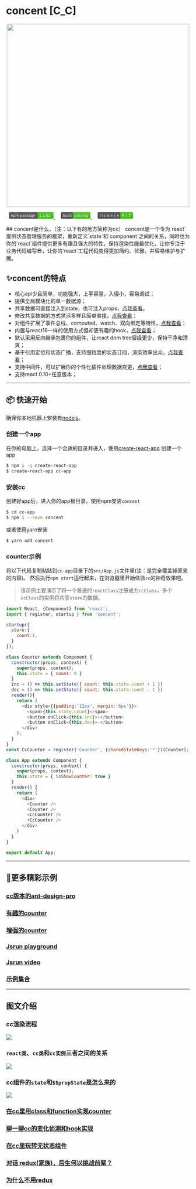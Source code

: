 # concent [C_C]
<p align="center">
  <a href="#">
    <img width="500" src="https://raw.githubusercontent.com/fantasticsoul/static/master/img/cc/banner.png">
  </a>
</p>

<p>
<a href='https://www.npmjs.com/package/concent' style='margin: 0 0.5rem;'>
<img src='data:image/svg+xml;base64,PHN2ZyBjb250ZW50U2NyaXB0VHlwZT0idGV4dC9lY21hc2NyaXB0IiB3aWR0aD0iMTM2IgogICAg%0D%0AIHhtbG5zOnhsaW5rPSJodHRwOi8vd3d3LnczLm9yZy8xOTk5L3hsaW5rIiB6b29tQW5kUGFuPSJt%0D%0AYWduaWZ5IgogICAgIGNvbnRlbnRTdHlsZVR5cGU9InRleHQvY3NzIiBoZWlnaHQ9IjIwIiBwcmVz%0D%0AZXJ2ZUFzcGVjdFJhdGlvPSJ4TWlkWU1pZCBtZWV0IgogICAgIHhtbG5zPSJodHRwOi8vd3d3Lncz%0D%0ALm9yZy8yMDAwL3N2ZyIgdmVyc2lvbj0iMS4wIj4KCgogICAgPGxpbmVhckdyYWRpZW50IHhtbG5z%0D%0AOnhsaW5rPSJodHRwOi8vd3d3LnczLm9yZy8xOTk5L3hsaW5rIiB4Mj0iMCIgeTI9IjEwMCUiCiAg%0D%0AICAgICAgICAgICAgICAgICAgeGxpbms6dHlwZT0ic2ltcGxlIiB4bGluazphY3R1YXRlPSJvbkxv%0D%0AYWQiIGlkPSJhIgogICAgICAgICAgICAgICAgICAgIHhsaW5rOnNob3c9Im90aGVyIj4KICAgICAg%0D%0AICA8c3RvcCBzdG9wLW9wYWNpdHk9Ii4xIiBzdG9wLWNvbG9yPSIjYmJiIiBvZmZzZXQ9IjAiLz4K%0D%0AICAgICAgICA8c3RvcCBzdG9wLW9wYWNpdHk9Ii4xIiBvZmZzZXQ9IjEiLz4KICAgIDwvbGluZWFy%0D%0AR3JhZGllbnQ+CgogICAgPHJlY3Qgcng9IjMiIGZpbGw9IiM1NTUiIHdpZHRoPSIxMzYiIGhlaWdo%0D%0AdD0iMjAiIGNsYXNzPSJzV2lkdGgiLz4KICAgIDxyZWN0IHJ4PSIzIiBmaWxsPSIjNGMxIiB3aWR0%0D%0AaD0iNDkiIHg9Ijg3IiBoZWlnaHQ9IjIwIiBjbGFzcz0idldpZHRoIHRNb3ZlIi8+CiAgICA8cmVj%0D%0AdCBmaWxsPSIjNGMxIiB4PSI4NyIgd2lkdGg9IjEzIiBoZWlnaHQ9IjIwIiBjbGFzcz0idE1vdmUi%0D%0ALz4KICAgIDxyZWN0IHJ4PSIzIiBmaWxsPSJ1cmwoI2EpIiB3aWR0aD0iMTM2IiBoZWlnaHQ9IjIw%0D%0AIiBjbGFzcz0ic1dpZHRoIi8+CgogICAgPGcgZm9udC1zaXplPSIxMSIgZm9udC1mYW1pbHk9IkRl%0D%0AamFWdSBTYW5zLFZlcmRhbmEsR2VuZXZhLHNhbnMtc2VyaWYiCiAgICAgICBmaWxsPSIjZmZmIj4K%0D%0AICAgICAgICA8dGV4dCB4PSI2IiBmaWxsPSIjMDEwMTAxIiBmaWxsLW9wYWNpdHk9Ii4zIiB5PSIx%0D%0ANSI+CiAgICAgICAgICAgIG5wbSBwYWNrYWdlCiAgICAgICAgPC90ZXh0PgogICAgICAgIDx0ZXh0%0D%0AIHg9IjYiIGlkPSJ0VGV4dCIgeT0iMTQiPgogICAgICAgICAgICBucG0gcGFja2FnZQogICAgICAg%0D%0AIDwvdGV4dD4KICAgICAgICA8dGV4dCBmaWxsPSIjMDEwMTAxIiB4PSI5MiIgZmlsbC1vcGFjaXR5%0D%0APSIuMyIgeT0iMTUiIGNsYXNzPSJ0TW92ZSI+CiAgICAgICAgICAgIDEuMS44MgogICAgICAgIDwv%0D%0AdGV4dD4KICAgICAgICA8dGV4dCB4PSI5MiIgaWQ9InZUZXh0IiB5PSIxNCIgY2xhc3M9InRNb3Zl%0D%0AIj4KICAgICAgICAgICAgMS4xLjgyCiAgICAgICAgPC90ZXh0PgogICAgPC9nPgo8L3N2Zz4=' alt='npm version' height='18'>
</a>

<a href='#' style='margin: 0 0.5rem;'>
  <img src='data:image/svg+xml;base64,PHN2ZyB4bWxucz0iaHR0cDovL3d3dy53My5vcmcvMjAwMC9zdmciIHdpZHRoPSI5MCIgaGVpZ2h0%0D%0APSIyMCI+PGxpbmVhckdyYWRpZW50IGlkPSJhIiB4Mj0iMCIgeTI9IjEwMCUiPjxzdG9wIG9mZnNl%0D%0AdD0iMCIgc3RvcC1jb2xvcj0iI2JiYiIgc3RvcC1vcGFjaXR5PSIuMSIvPjxzdG9wIG9mZnNldD0i%0D%0AMSIgc3RvcC1vcGFjaXR5PSIuMSIvPjwvbGluZWFyR3JhZGllbnQ+PHJlY3Qgcng9IjMiIHdpZHRo%0D%0APSI5MCIgaGVpZ2h0PSIyMCIgZmlsbD0iIzU1NSIvPjxyZWN0IHJ4PSIzIiB4PSIzNyIgd2lkdGg9%0D%0AIjUzIiBoZWlnaHQ9IjIwIiBmaWxsPSIjNGMxIi8+PHBhdGggZmlsbD0iIzRjMSIgZD0iTTM3IDBo%0D%0ANHYyMGgtNHoiLz48cmVjdCByeD0iMyIgd2lkdGg9IjkwIiBoZWlnaHQ9IjIwIiBmaWxsPSJ1cmwo%0D%0AI2EpIi8+PGcgZmlsbD0iI2ZmZiIgdGV4dC1hbmNob3I9Im1pZGRsZSIgZm9udC1mYW1pbHk9IkRl%0D%0AamFWdSBTYW5zLFZlcmRhbmEsR2VuZXZhLHNhbnMtc2VyaWYiIGZvbnQtc2l6ZT0iMTEiPjx0ZXh0%0D%0AIHg9IjE5LjUiIHk9IjE1IiBmaWxsPSIjMDEwMTAxIiBmaWxsLW9wYWNpdHk9Ii4zIj5idWlsZDwv%0D%0AdGV4dD48dGV4dCB4PSIxOS41IiB5PSIxNCI+YnVpbGQ8L3RleHQ+PHRleHQgeD0iNjIuNSIgeT0i%0D%0AMTUiIGZpbGw9IiMwMTAxMDEiIGZpbGwtb3BhY2l0eT0iLjMiPnBhc3Npbmc8L3RleHQ+PHRleHQg%0D%0AeD0iNjIuNSIgeT0iMTQiPnBhc3Npbmc8L3RleHQ+PC9nPjwvc3ZnPg==' height='18'>
</a>

<a href='#' style='margin: 0 0.5rem;'>
<img src='data:image/svg+xml;base64,PHN2ZyB4bWxucz0iaHR0cDovL3d3dy53My5vcmcvMjAwMC9zdmciIHhtbG5zOnhsaW5rPSJodHRw%0D%0AOi8vd3d3LnczLm9yZy8xOTk5L3hsaW5rIiB3aWR0aD0iMTA4IiBoZWlnaHQ9IjIwIj48bGluZWFy%0D%0AR3JhZGllbnQgaWQ9ImIiIHgyPSIwIiB5Mj0iMTAwJSI+PHN0b3Agb2Zmc2V0PSIwIiBzdG9wLWNv%0D%0AbG9yPSIjYmJiIiBzdG9wLW9wYWNpdHk9Ii4xIi8+PHN0b3Agb2Zmc2V0PSIxIiBzdG9wLW9wYWNp%0D%0AdHk9Ii4xIi8+PC9saW5lYXJHcmFkaWVudD48Y2xpcFBhdGggaWQ9ImEiPjxyZWN0IHdpZHRoPSIx%0D%0AMDgiIGhlaWdodD0iMjAiIHJ4PSIzIiBmaWxsPSIjZmZmIi8+PC9jbGlwUGF0aD48ZyBjbGlwLXBh%0D%0AdGg9InVybCgjYSkiPjxwYXRoIGZpbGw9IiM1NTUiIGQ9Ik0wIDBoNjl2MjBIMHoiLz48cGF0aCBm%0D%0AaWxsPSIjNGMxIiBkPSJNNjkgMGgzOXYyMEg2OXoiLz48cGF0aCBmaWxsPSJ1cmwoI2IpIiBkPSJN%0D%0AMCAwaDEwOHYyMEgweiIvPjwvZz48ZyBmaWxsPSIjZmZmIiB0ZXh0LWFuY2hvcj0ibWlkZGxlIiBm%0D%0Ab250LWZhbWlseT0iRGVqYVZ1IFNhbnMsVmVyZGFuYSxHZW5ldmEsc2Fucy1zZXJpZiIgZm9udC1z%0D%0AaXplPSIxMTAiPiA8dGV4dCB4PSIzNTUiIHk9IjE1MCIgZmlsbD0iIzAxMDEwMSIgZmlsbC1vcGFj%0D%0AaXR5PSIuMyIgdHJhbnNmb3JtPSJzY2FsZSguMSkiIHRleHRMZW5ndGg9IjU5MCI+bGljZW5zZTwv%0D%0AdGV4dD48dGV4dCB4PSIzNTUiIHk9IjE0MCIgdHJhbnNmb3JtPSJzY2FsZSguMSkiIHRleHRMZW5n%0D%0AdGg9IjU5MCI+bGljZW5zZTwvdGV4dD48dGV4dCB4PSI4NzUiIHk9IjE1MCIgZmlsbD0iIzAxMDEw%0D%0AMSIgZmlsbC1vcGFjaXR5PSIuMyIgdHJhbnNmb3JtPSJzY2FsZSguMSkiIHRleHRMZW5ndGg9IjI5%0D%0AMCI+TUlUPC90ZXh0Pjx0ZXh0IHg9Ijg3NSIgeT0iMTQwIiB0cmFuc2Zvcm09InNjYWxlKC4xKSIg%0D%0AdGV4dExlbmd0aD0iMjkwIj5NSVQ8L3RleHQ+PC9nPiA8L3N2Zz4=' alt='license:MIT' height='18'>
  </img>
</a>

</p>
## concent是什么，（注：以下有的地方简称为cc）
concent是一个专为`react`提供状态管理服务的框架，重新定义`state`和`component`之间的关系，同时也为你的`react`组件提供更多有趣且强大的特性，保持渲染性能最优化，让你专注于业务代码编写😎，让你的`react`工程代码变得更加简约、优雅，并容易维护与扩展。

## ✨concent的特点
* 核心api少且简单，功能强大，上手容易，入侵小，容易调试；
* 提供全局模块化的单一数据源；
* 共享数据可直接注入到state，也可注入props，[点我查看](https://stackblitz.com/edit/concent-state-inject-way?file=index.js)。
* 修改共享数据的方式灵活多样且简单直接，[点我查看](https://stackblitz.com/edit/concent-state-modify-way)；
* 对组件扩展了事件总线、computed、watch、双向绑定等特性，[点我查看](https://stackblitz.com/edit/concent-vue-like-programming)；
* 内置与react16一样的使用方式但却更有趣的hook，[点我查看](https://stackblitz.com/edit/concent-hook?file=index.js)；
* 默认采用反向继承包裹你的组件，让react dom tree层级更少，保持干净和清爽；
* 基于引用定位和状态广播，支持细粒度的状态订阅，渲染效率出众，[点我查看](https://stackblitz.com/edit/concent-why-it-is-high-performance?file=index.js)；
* 支持中间件，可以扩展你的个性化插件处理数据变更，[点我查看](https://stackblitz.com/edit/concent-middleware?file=index.js)；
* 支持react 0.10+任意版本；
___
## 📦 快速开始
确保你本地机器上安装有[nodejs](http://nodejs.cn/download/)。
### 创建一个app
在你的电脑上，选择一个合适的目录并进入，使用[create-react-app](https://github.com/facebookincubator/create-react-app) 创建一个app
```sh
$ npm i -g create-react-app
$ create-react-app cc-app
```
### 安装cc
创建好app后，进入你的app根目录，使用npm安装`concent`
```sh
$ cd cc-app
$ npm i --save concent
```
或者使用yarn安装
```sh
$ yarn add concent
```
### counter示例
将以下代码复制粘贴到`cc-app`目录下的`src/App.js`文件里(注：是完全覆盖掉原来的内容)。
然后执行`npm start`运行起来，在浏览器里开始体验`cc`的神奇效果吧。
> 该示例主要演示了将一个普通的`reactClass`注册成为`ccClass`，多个`ccClass`的实例将共享`store`的数据。
```javascript
import React, {Component} from 'react';
import { register, startup } from 'concent';

startup({
  store:{
    count:1,
  }
});

class Counter extends Component {
  constructor(props, context) {
    super(props, context);
    this.state = { count: 0 }
  }
  inc = () => this.setState({ count: this.state.count + 1 })
  dec = () => this.setState({ count: this.state.count - 1 })
  render(){
    return (
      <div style={{padding:'12px', margin:'6px'}}>
        <span>{this.state.count}</span>
        <button onClick={this.inc}>+</button>
        <button onClick={this.dec}>-</button>
      </div>
    );
  }
}
const CcCounter = register('Counter', {sharedStateKeys:'*'})(Counter);

class App extends Component {
  constructor(props, context) {
    super(props, context);
    this.state = { isShowCounter: true }
  }
  render() {
    return (
      <div>
        <Counter />
        <Counter />
        <CcCounter />
        <CcCounter />
      </div>
    )
  }
}

export default App;
```
___
## 🔨更多精彩示例
### [cc版本的ant-design-pro](https://github.com/fantasticsoul/rcc-antd-pro)
### [有趣的counter](https://stackblitz.com/edit/funny-counter)
### [增强的counter](https://stackblitz.com/edit/dva-example-count-1saxx8)
### [Jsrun playground](http://jsrun.net/fLXKp/play) 
### [Jsrun video](http://jsrun.net/vLXKp/play)
### [示例集合](https://github.com/fantasticsoul/rcc-simple-demo)
___
## 图文介绍
### cc渲染流程
![](https://raw.githubusercontent.com/fantasticsoul/static/master/img/cc/cc-core.png)
### `react类`、`cc类`和`cc实例`三者之间的关系
![](https://raw.githubusercontent.com/fantasticsoul/static/master/img/cc/cc2.png)
### cc组件的`state`和`$$propState`是怎么来的
![](https://raw.githubusercontent.com/fantasticsoul/static/master/img/cc/cc-class-and-ins.png)
### [在cc里用class和function实现counter](https://juejin.im/post/5c8f77bdf265da60ec2812f7)
### [聊一聊cc的变化侦测和hook实现](https://juejin.im/post/5c8d99f4e51d4555816d6335)
### [在cc里玩转无状态组件](https://juejin.im/post/5c838107f265da2dca389593)
### [对话 redux(家族)，后生何以挑战前辈？](https://juejin.im/post/5c8479316fb9a049ba42635c)
### [为什么不用redux](https://www.zhihu.com/question/263928256/answer/274963347)

